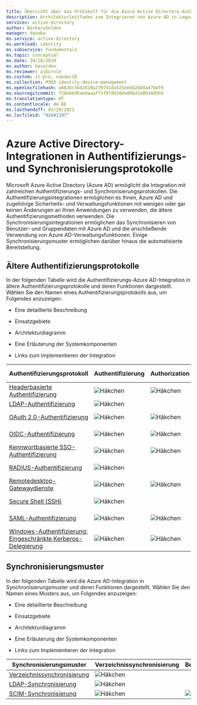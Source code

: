 ```yaml
---
title: Übersicht über das Protokoll für die Azure Active Directory-Authentifizierung und -Synchronisierung
description: Architekturleitfaden zum Integrieren von Azure AD in Legacy-Authentifizierungsprotokolle und Synchronisierungsmuster
services: active-directory
author: BarbaraSelden
manager: daveba
ms.service: active-directory
ms.workload: identity
ms.subservice: fundamentals
ms.topic: conceptual
ms.date: 10/10/2020
ms.author: baselden
ms.reviewer: ajburnle
ms.custom: it-pro, seodec18
ms.collection: M365-identity-device-management
ms.openlocfilehash: ab63bc5bd2819a239741da525eebb2404a47bbf9
ms.sourcegitcommit: f28ebb95ae9aaaff3f87d8388a09b41e0b3445b5
ms.translationtype: HT
ms.contentlocale: de-DE
ms.lasthandoff: 03/29/2021
ms.locfileid: "92441197"
---
```

# <a name="azure-active-directory-integrations-with-authentication-and-synchronization-protocols"></a>Azure Active Directory-Integrationen in Authentifizierungs- und Synchronisierungsprotokolle

Microsoft Azure Active Directory (Azure AD) ermöglicht die Integration mit zahlreichen Authentifizierungs- und Synchronisierungsprotokollen. Die Authentifizierungsintegrationen ermöglichen es Ihnen, Azure AD und zugehörige Sicherheits- und Verwaltungsfunktionen mit wenigen oder gar keinen Änderungen an Ihren Anwendungen zu verwenden, die ältere Authentifizierungsmethoden verwenden. Die Synchronisierungsintegrationen ermöglichen das Synchronisieren von Benutzer- und Gruppendaten mit Azure AD und die anschließende Verwendung von Azure AD-Verwaltungsfunktionen. Einige Synchronisierungsmuster ermöglichen darüber hinaus die automatisierte Bereitstellung.

## <a name="legacy-authentication-protocols"></a>Ältere Authentifizierungsprotokolle

In der folgenden Tabelle wird die Authentifizierungs-Azure AD-Integration in ältere Authentifizierungsprotokolle und deren Funktionen dargestellt. Wählen Sie den Namen eines Authentifizierungsprotokolls aus, um Folgendes anzuzeigen:

* Eine detaillierte Beschreibung

* Einsatzgebiete

* Architekturdiagramm

* Eine Erläuterung der Systemkomponenten

* Links zum Implementieren der Integration

 

| Authentifizierungsprotokoll| Authentifizierung| Authorization| Multi-Factor Authentication| Bedingter Zugriff |
| - |- | - | - | - |
| [Headerbasierte Authentifizierung](auth-header-based.md)|![Häkchen](./media/authentication-patterns/check.png)| ![Häkchen](./media/authentication-patterns/check.png)| ![Häkchen](./media/authentication-patterns/check.png)| ![Häkchen](./media/authentication-patterns/check.png) |
| [LDAP-Authentifizierung](auth-ldap.md)| ![Häkchen](./media/authentication-patterns/check.png)| | |  |
| [OAuth 2.0-Authentifizierung](auth-oauth2.md)| ![Häkchen](./media/authentication-patterns/check.png)| ![Häkchen](./media/authentication-patterns/check.png)| ![Häkchen](./media/authentication-patterns/check.png)| ![Häkchen](./media/authentication-patterns/check.png) |
| [OIDC-Authentifizierung](auth-oidc.md)| ![Häkchen](./media/authentication-patterns/check.png)| ![Häkchen](./media/authentication-patterns/check.png)| ![Häkchen](./media/authentication-patterns/check.png)| ![Häkchen](./media/authentication-patterns/check.png) |
| [Kennwortbasierte SSO-Authentifizierung](auth-password-based-sso.md )| ![Häkchen](./media/authentication-patterns/check.png)| ![Häkchen](./media/authentication-patterns/check.png)| ![Häkchen](./media/authentication-patterns/check.png)| ![Häkchen](./media/authentication-patterns/check.png) |
| [RADIUS-Authentifizierung]( auth-radius.md)| ![Häkchen](./media/authentication-patterns/check.png)| | ![Häkchen](./media/authentication-patterns/check.png)| ![Häkchen](./media/authentication-patterns/check.png) |
| [Remotedesktop-Gatewaydienste](auth-remote-desktop-gateway.md)| ![Häkchen](./media/authentication-patterns/check.png)| ![Häkchen](./media/authentication-patterns/check.png)| ![Häkchen](./media/authentication-patterns/check.png)| ![Häkchen](./media/authentication-patterns/check.png) |
| [Secure Shell (SSH)](auth-ssh.md) |  ![Häkchen](./media/authentication-patterns/check.png)| | ![Häkchen](./media/authentication-patterns/check.png)| ![Häkchen](./media/authentication-patterns/check.png) |
| [SAML-Authentifizierung](auth-saml.md)| ![Häkchen](./media/authentication-patterns/check.png)| ![Häkchen](./media/authentication-patterns/check.png)| ![Häkchen](./media/authentication-patterns/check.png)| ![Häkchen](./media/authentication-patterns/check.png) |
| [Windows-Authentifizierung: Eingeschränkte Kerberos-Delegierung](auth-kcd.md)| ![Häkchen](./media/authentication-patterns/check.png)| ![Häkchen](./media/authentication-patterns/check.png)| ![Häkchen](./media/authentication-patterns/check.png)| ![Häkchen](./media/authentication-patterns/check.png) |


 
## <a name="synchronization-patterns"></a>Synchronisierungsmuster

In der folgenden Tabelle wird die Azure AD-Integration in Synchronisierungsmuster und deren Funktionen dargestellt. Wählen Sie den Namen eines Musters aus, um Folgendes anzuzeigen:

* Eine detaillierte Beschreibung

* Einsatzgebiete

* Architekturdiagramm

* Eine Erläuterung der Systemkomponenten

* Links zum Implementieren der Integration



| Synchronisierungsmuster| Verzeichnissynchronisierung| Benutzerbereitstellung |
| - | - | - |
| [Verzeichnissynchronisierung](sync-directory.md)| ![Häkchen](./media/authentication-patterns/check.png)|  |
| [LDAP-Synchronisierung](sync-ldap.md)| ![Häkchen](./media/authentication-patterns/check.png)|  |
| [SCIM-Synchronisierung](sync-scim.md)| ![Häkchen](./media/authentication-patterns/check.png)| ![Häkchen](./media/authentication-patterns/check.png) |

